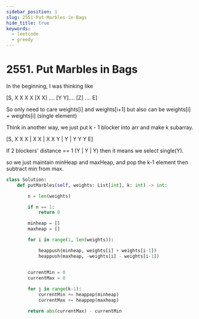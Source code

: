 ```yaml
---
sidebar_position: 1
slug: 2551-Put-Marbles-in-Bags
hide_title: true
keywords:
  - leetcode
  - greedy
---
```


# 2551. Put Marbles in Bags

In the beginning, I was thinking like

[S, X X X X [X X] .... [Y Y].... [Z] ....  E]

So only need to care weights[i] and weights[i+1] but also can be weights[i] + weights[i] (single element)

Think in another way, we just put k - 1 blocker into arr and make k subarray.

[S, X X X | X X | X X Y | Y | Y Y Y E]

If 2 blockers' distance == 1 (Y | Y | Y) then it means we select single(Y).

so we just maintain minHeap and maxHeap, and pop the k-1 element then subtract min from max.



```python
class Solution:
    def putMarbles(self, weights: List[int], k: int) -> int:

        n = len(weights)

        if n == 1:
            return 0

        minheap = []
        maxheap = []

        for i in range(1, len(weights)):

            heappush(minheap, weights[i] + weights[i-1])
            heappush(maxheap, -weights[i] - weights[i-1])


        currentMin = 0
        currentMax = 0
        
        for j in range(k-1):
            currentMin += heappop(minheap)
            currentMax += heappop(maxheap)

        return abs(currentMax) - currentMin

```
